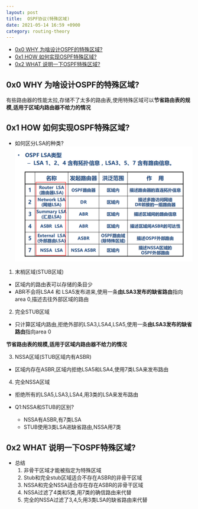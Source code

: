 ```yaml
---
layout: post
title:  OSPF协议(特殊区域)
date: 2021-05-14 16:59 +0900
category: routing-theory
---
```

<!-- TOC -->

- [0x0 WHY 为啥设计OSPF的特殊区域?](#0x0-why-为啥设计ospf的特殊区域)
- [0x1 HOW 如何实现OSPF特殊区域?](#0x1-how-如何实现ospf特殊区域)
- [0x2 WHAT 说明一下OSPF特殊区域?](#0x2-what-说明一下ospf特殊区域)

<!-- /TOC -->
## 0x0 WHY 为啥设计OSPF的特殊区域?

有些路由器的性能太拉,存储不了太多的路由表,使用特殊区域可以**节省路由表的规模,适用于区域内路由器不给力的情况**

## 0x1 HOW 如何实现OSPF特殊区域?

- 如何区分LSA的种类?
![](/images/20210514-1.png)

1. 末梢区域(STUB区域)
  - 区域内的路由表可以存储的条目少
  - ABR不会将LSA4 和 LSA5发布进来,使用一条**由LSA3发布的缺省路由**指向area 0,描述去往外部区域的路由

2. 完全STUB区域
  - 只计算区域内路由,拒绝外部的LSA3,LSA4,LSA5,使用一条**由LSA3发布的缺省路由**指向area 0

**节省路由表的规模,适用于区域内路由器不给力的情况**

3. NSSA区域(STUB区域内有ASBR)
  - 区域内存在ASBR,区域内拒绝LSA5和LSA4,使用7类LSA来发布路由

4. 完全NSSA区域
  - 拒绝所有的LSA5,LSA3,LSA4,用3类的LSA来发布路由

- Q1:NSSA和STUB的区别?
  - NSSA有ASBR,有7类LSA
  - STUB使用3类LSA进缺省路由,NSSA用7类

## 0x2 WHAT 说明一下OSPF特殊区域?

- 总结
  1. 非骨干区域才能被指定为特殊区域
  2. Stub和完全stub区域适合不存在ASBR的非骨干区域
  3. NSSA和完全NSSA适合存在存在ASBR的非骨干区域
  4. NSSA过滤了4类和5类,用7类的确信路由来代替
  5. 完全的NSSA过滤了3,4,5;用3类LSA的缺省路由来代替